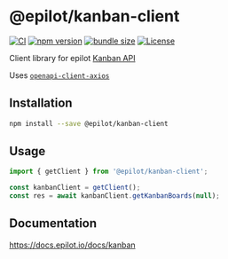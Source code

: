 # @epilot/kanban-client

[![CI](https://github.com/epilot-dev/sdk-js/workflows/CI/badge.svg)](https://github.com/epilot-dev/sdk-js/actions?query=workflow%3ACI)
[![npm version](https://img.shields.io/npm/v/@epilot/kanban-client.svg)](https://www.npmjs.com/package/@epilot/kanban-client)
[![bundle size](https://img.shields.io/bundlephobia/minzip/@epilot/kanban-client?label=gzip%20bundle)](https://bundlephobia.com/package/@epilot/kanban-client)
[![License](http://img.shields.io/:license-mit-blue.svg)](https://github.com/epilot-dev/sdk-js/blob/main/LICENSE)

Client library for epilot [Kanban API](https://docs.epilot.io/api/kanban)

Uses [`openapi-client-axios`](https://github.com/openapistack/openapi-client-axios)

## Installation

```bash
npm install --save @epilot/kanban-client
```

## Usage

```typescript
import { getClient } from '@epilot/kanban-client';

const kanbanClient = getClient();
const res = await kanbanClient.getKanbanBoards(null);
```

## Documentation

https://docs.epilot.io/docs/kanban
